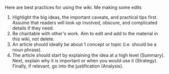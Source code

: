 Here are best practices for using the wiki. Me making some edits

1. Highlight the big ideas, the important caveats, and practical tips first. Assume that readers will look up involved, obscure, and complicated details if they need.
2. Be charitable with other's work. Aim to edit and add to the material in this wiki, not delete.
3. An article should ideally be about 1 concept or topic (i.e. should be a noun phrase).
4. The article should start by explaining the idea at a high level (Summary). Next, explain why it is important or when you would use it (Strategy). Finally, if relevant, go into the justification (Analysis).